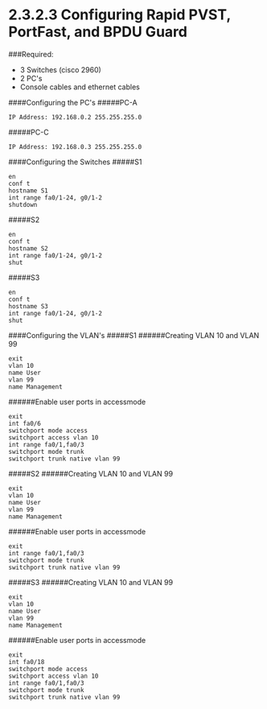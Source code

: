# 2.3.2.3 Configuring Rapid PVST, PortFast, and BPDU Guard

###Required:
- 3 Switches (cisco 2960)
- 2 PC's
- Console cables and ethernet cables

####Configuring the PC's
#####PC-A
```
IP Address: 192.168.0.2 255.255.255.0
```
#####PC-C
```
IP Address: 192.168.0.3 255.255.255.0
```

####Configuring the Switches
#####S1
```
en
conf t
hostname S1
int range fa0/1-24, g0/1-2
shutdown
```
#####S2
```
en
conf t
hostname S2
int range fa0/1-24, g0/1-2
shut
```
#####S3
```
en
conf t
hostname S3
int range fa0/1-24, g0/1-2
shut
```
####Configuring the VLAN's
#####S1
######Creating VLAN 10 and VLAN 99 
```
exit
vlan 10
name User
vlan 99
name Management
```
######Enable user ports in accessmode
```
exit
int fa0/6
switchport mode access
switchport access vlan 10
int range fa0/1,fa0/3
switchport mode trunk
switchport trunk native vlan 99
```

#####S2
######Creating VLAN 10 and VLAN 99 
```
exit
vlan 10
name User
vlan 99
name Management
```
######Enable user ports in accessmode
```
exit
int range fa0/1,fa0/3
switchport mode trunk
switchport trunk native vlan 99
```

#####S3
######Creating VLAN 10 and VLAN 99 
```
exit
vlan 10
name User
vlan 99
name Management
```
######Enable user ports in accessmode
```
exit
int fa0/18
switchport mode access
switchport access vlan 10
int range fa0/1,fa0/3
switchport mode trunk
switchport trunk native vlan 99
```
